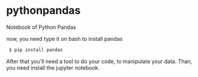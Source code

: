 # pythonpandas


Notebook of Python Pandas 
    
now, you need type it on bash to install pandas


```bash
 $ pip install pandas


```

After that you'll need a tool to do your code, to manipulate your data. Than, you need install the jupyter notebook. 

``` pip install jupyterlab´´´


